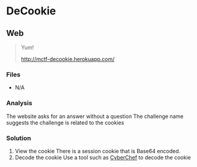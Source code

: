 # DeCookie
## Web

> Yum!
>
> http://mctf-decookie.herokuapp.com/

### Files
- N/A

### Analysis
The website asks for an answer without a question
The challenge name suggests the challenge is related to the cookies

### Solution
1. View the cookie
   There is a session cookie that is Base64 encoded.
2. Decode the cookie
   Use a tool such as [CyberChef](https://gchq.github.io/CyberChef/) to decode the cookie

